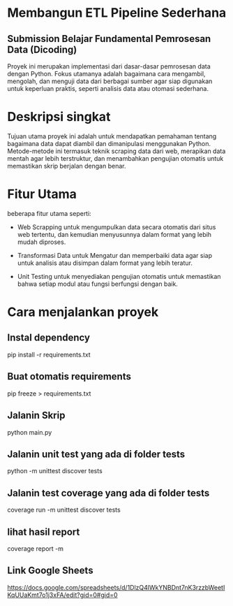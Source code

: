 # Membangun ETL Pipeline Sederhana
## Submission Belajar Fundamental Pemrosesan Data (Dicoding)

Proyek ini merupakan implementasi dari dasar-dasar pemrosesan data dengan Python. Fokus utamanya adalah bagaimana cara mengambil, mengolah, dan menguji data dari berbagai sumber agar siap digunakan untuk keperluan praktis, seperti analisis data atau otomasi sederhana.

# Deskripsi singkat

Tujuan utama proyek ini adalah untuk mendapatkan pemahaman tentang bagaimana data dapat diambil dan dimanipulasi menggunakan Python. Metode-metode ini termasuk teknik scraping data dari web, merapikan data mentah agar lebih terstruktur, dan menambahkan pengujian otomatis untuk memastikan skrip berjalan dengan benar.

# Fitur Utama

beberapa fitur utama seperti:

- Web Scrapping untuk mengumpulkan data secara otomatis dari situs web tertentu, dan kemudian menyusunnya dalam format yang lebih mudah diproses.

- Transformasi Data untuk Mengatur dan memperbaiki data agar siap untuk analisis atau disimpan dalam format yang lebih teratur.

- Unit Testing untuk menyediakan pengujian otomatis untuk memastikan bahwa setiap modul atau fungsi berfungsi dengan baik.

# Cara menjalankan proyek

## Instal dependency

pip install -r requirements.txt

## Buat otomatis requirements

pip freeze > requirements.txt

## Jalanin Skrip

python main.py

## Jalanin unit test yang ada di folder tests

python -m unittest discover tests

## Jalanin test coverage yang ada di folder tests

coverage run -m unittest discover tests

## lihat hasil report

coverage report -m

## Link Google Sheets

<https://docs.google.com/spreadsheets/d/1DlzQ4lWkYNBDnt7nK3rzzbWeetIKqUUaKmt7o1j3xFA/edit?gid=0#gid=0>
